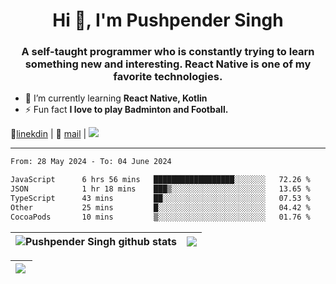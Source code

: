 <h1 align="center">Hi 👋, I'm Pushpender Singh</h1>
<h3 align="center">A self-taught programmer who is constantly trying to learn something new and interesting. React Native is one of my favorite technologies.</h3>

- 🌱 I’m currently learning **React Native, Kotlin**
- ⚡ Fun fact **I love to play Badminton and Football.**

👔[linekdin](https://www.linkedin.com/in/pushpender-singh-240061202/) | 📧 [mail](mailto:pushpendersingh694@gmail.com) | 
<a href="https://github.com/pushpender-singh-ap/pushpender-singh-ap">
    <img src="https://komarev.com/ghpvc/?username=pushpender-singh-ap&style=for-the-badge">
</a>


---

<!--START_SECTION:waka-->

```txt
From: 28 May 2024 - To: 04 June 2024

JavaScript      6 hrs 56 mins   ██████████████████░░░░░░░   72.26 %
JSON            1 hr 18 mins    ███▒░░░░░░░░░░░░░░░░░░░░░   13.65 %
TypeScript      43 mins         ██░░░░░░░░░░░░░░░░░░░░░░░   07.53 %
Other           25 mins         █░░░░░░░░░░░░░░░░░░░░░░░░   04.42 %
CocoaPods       10 mins         ▒░░░░░░░░░░░░░░░░░░░░░░░░   01.76 %
```

<!--END_SECTION:waka-->


| <a><img align="center" src="https://github-readme-stats-iota-ecru-15.vercel.app/api?username=pushpender-singh-ap&show_icons=true&include_all_commits=true&theme=buefy&hide_border=true" alt="Pushpender Singh github stats" /></a> | <a><img align="center" src="https://github-readme-stats-iota-ecru-15.vercel.app/api/top-langs/?username=pushpender-singh-ap&layout=compact&theme=buefy&hide_border=true" /></a> |
| ------------- | ------------- |

| <a> <img align="left" src="https://github-readme-streak-stats.herokuapp.com/?user=pushpender-singh-ap" /></br> </a> |
| ------------- |
